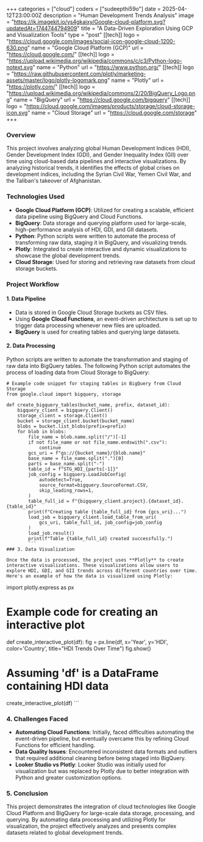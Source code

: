 +++
categories = ["cloud"]
coders = ["sudeepthi59o"]
date = 2025-04-12T23:00:00Z
description = "Human Development Trends Analysis"
image = "https://ik.imagekit.io/ys4gkaixy/Google-cloud-platform.svg?updatedAt=1744744794909"
title = "A Data-Driven Exploration Using GCP and Visualization Tools"
type = "post"
[[tech]]
logo = "https://cloud.google.com/images/social-icon-google-cloud-1200-630.png"
name = "Google Cloud Platform (GCP)"
url = "https://cloud.google.com/"
[[tech]]
logo = "https://upload.wikimedia.org/wikipedia/commons/c/c3/Python-logo-notext.svg"
name = "Python"
url = "https://www.python.org/"
[[tech]]
logo = "https://raw.githubusercontent.com/plotly/marketing-assets/master/logo/plotly-logomark.png"
name = "Plotly"
url = "https://plotly.com/"
[[tech]]
logo = "https://upload.wikimedia.org/wikipedia/commons/2/20/BigQuery_Logo.png"
name = "BigQuery"
url = "https://cloud.google.com/bigquery"
[[tech]]
logo = "https://cloud.google.com/images/products/storage/cloud-storage-icon.svg"
name = "Cloud Storage"
url = "https://cloud.google.com/storage"
+++

### Overview

This project involves analyzing global Human Development Indices (HDI), Gender Development Index (GDI), and Gender Inequality Index (GII) over time using cloud-based data pipelines and interactive visualizations. By analyzing historical trends, it identifies the effects of global crises on development indices, including the Syrian Civil War, Yemen Civil War, and the Taliban's takeover of Afghanistan.

### Technologies Used

- **Google Cloud Platform (GCP)**: Utilized for creating a scalable, efficient data pipeline using BigQuery and Cloud Functions.
- **BigQuery**: Data storage and querying platform used for large-scale, high-performance analysis of HDI, GDI, and GII datasets.
- **Python**: Python scripts were written to automate the process of transforming raw data, staging it in BigQuery, and visualizing trends.
- **Plotly**: Integrated to create interactive and dynamic visualizations to showcase the global development trends.
- **Cloud Storage**: Used for storing and retrieving raw datasets from cloud storage buckets.

### Project Workflow

#### 1. Data Pipeline

- Data is stored in Google Cloud Storage buckets as CSV files.
- Using **Google Cloud Functions**, an event-driven architecture is set up to trigger data processing whenever new files are uploaded.
- **BigQuery** is used for creating tables and querying large datasets.

#### 2. Data Processing

Python scripts are written to automate the transformation and staging of raw data into BigQuery tables. The following Python script automates the process of loading data from Cloud Storage to BigQuery:

```
# Example code snippet for staging tables in BigQuery from Cloud Storage
from google.cloud import bigquery, storage

def create_bigquery_tables(bucket_name, prefix, dataset_id):
    bigquery_client = bigquery.Client()
    storage_client = storage.Client()
    bucket = storage_client.bucket(bucket_name)
    blobs = bucket.list_blobs(prefix=prefix)
    for blob in blobs:
        file_name = blob.name.split("/")[-1]
        if not file_name or not file_name.endswith(".csv"):
            continue
        gcs_uri = f"gs://{bucket_name}/{blob.name}"
        base_name = file_name.split(".")[0]
        parts = base_name.split("-")
        table_id = f"STG_HDI_{parts[-1]}"
        job_config = bigquery.LoadJobConfig(
            autodetect=True,
            source_format=bigquery.SourceFormat.CSV,
            skip_leading_rows=1,
        )
        table_full_id = f"{bigquery_client.project}.{dataset_id}.{table_id}"
        print(f"Creating table {table_full_id} from {gcs_uri}...")
        load_job = bigquery_client.load_table_from_uri(
            gcs_uri, table_full_id, job_config=job_config
        )
        load_job.result()
        print(f"Table {table_full_id} created successfully.") 
        ```
### 3. Data Visualization

Once the data is processed, the project uses **Plotly** to create interactive visualizations. These visualizations allow users to explore HDI, GDI, and GII trends across different countries over time. Here's an example of how the data is visualized using Plotly:

```
import plotly.express as px

# Example code for creating an interactive plot
def create_interactive_plot(df):
    fig = px.line(df, x='Year', y='HDI', color='Country', title="HDI Trends Over Time")
    fig.show()

# Assuming 'df' is a DataFrame containing HDI data
create_interactive_plot(df) ```

### 4. Challenges Faced

- **Automating Cloud Functions**: Initially, faced difficulties automating the event-driven pipeline, but eventually overcame this by refining Cloud Functions for efficient handling.
- **Data Quality Issues**: Encountered inconsistent data formats and outliers that required additional cleaning before being staged into BigQuery.
- **Looker Studio vs Plotly**: Looker Studio was initially used for visualization but was replaced by Plotly due to better integration with Python and greater customization options.

### 5. Conclusion

This project demonstrates the integration of cloud technologies like Google Cloud Platform and BigQuery for large-scale data storage, processing, and querying. By automating data processing and utilizing Plotly for visualization, the project effectively analyzes and presents complex datasets related to global development trends.

